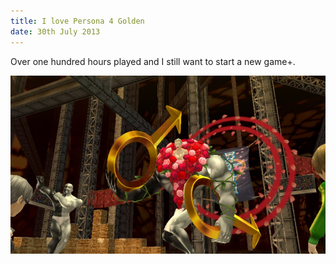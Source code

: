 ```yaml
---
title: I love Persona 4 Golden
date: 30th July 2013
---
```

Over one hundred hours played and I still want to start a new game+.

![Kanji's shadow in Persona 4](images/persona_4.jpg)
